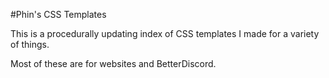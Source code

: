 #Phin's CSS Templates

This is a procedurally updating index of CSS templates I made for a variety of things.

Most of these are for websites and BetterDiscord.

